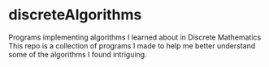 # discreteAlgorithms
Programs implementing algorithms I learned about in Discrete Mathematics
This repo is a collection of programs I made to help me better understand some of the algorithms I found intriguing.
